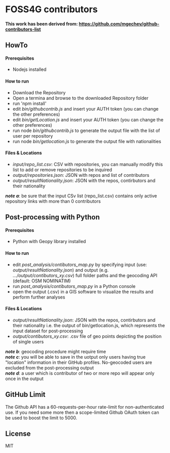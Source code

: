 # FOSS4G contributors

#### This work has been derived from: https://github.com/mgechev/github-contributors-list

## HowTo
#### Prerequisites
 - Nodejs installed

#### How to run
-  Download the Repository
-  Open a termina and browse to the downloaded Repository folder
-  run 'npm install'
-  edit _bin/githubcontrib.js_ and insert your AUTH token (you can change the other preferences)
-  edit _bin/getLocation.js_ and insert your AUTH token (you can change the other preferences)
-  run node _bin/githubcontrib.js_ to generate the output file with the list of user per repository
-  run node _bin/getlocation.js_ to generate the output file with nationalities

#### Files & Locations
-  _input/repo_list.csv_: CSV with repositories, you can manually modify this list to add or remove repositories to be inquired
-  _output/repositories.json_: JSON with repos and list of contributors
-  _output/resultNationality.json_: JSON with the repos, contirbutors and their nationality

***note a***: be sure that the input CSv list (repo_list.csv) contains only active repository links with more than 0 contributors </br>

## Post-processing with Python
#### Prerequisites
 - Python with Geopy library installed

#### How to run
-  edit _post_analysis/contibutors_map.py_ by specifying input (use: _output/resultNationality.json_) and output (e.g. _.../output/contibutors_xy.csv_) full folder paths and the geocoding API (default: OSM NOMINATIM)
-  run _post_analysis/contibutors_map.py_ in a Python console
-  open the output (.csv) in a GIS software to visualize the results and perform further analyses


#### Files & Locations
-  _output/resultNationality.json_: JSON with the repos, contirbutors and their nationality i.e. the output of bin/getlocation.js, which represents the input dataset for post-processing
-  _output/contibutors_xy.csv_: .csv file of geo points depicting the position of single users

***note b***: geocoding procedure might require time </br>
***note c***: you will be able to save in the uotput only users having true "location" information in their GitHub profiles. No-geocoded users are excluded from the post-processing output</br>
***note d***: a user which is contributor of two or more repo will appear only once in the output</br>

## GitHub Limit

The Github API has a 60-requests-per-hour rate-limit for non-authenticated use. If you need some more then a scope-limited Github OAuth token can be used to boost the limit to 5000.

## License

MIT
